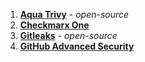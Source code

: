 1. **[Aqua Trivy](/docs/security-testing-orchestration/sto-techref-category/trivy/aqua-trivy-scanner-reference)** - *open-source*
2. **[Checkmarx One](/docs/security-testing-orchestration/sto-techref-category/checkmarx/checkmarxone-scanner-reference)**
3. **[Gitleaks](/docs/security-testing-orchestration/sto-techref-category/gitleaks-scanner-reference)** - *open-source*
4. **[GitHub Advanced Security](/docs/security-testing-orchestration/sto-techref-category/github-advanced-security)**